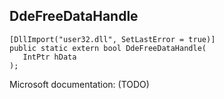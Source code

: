 ## DdeFreeDataHandle

```
[DllImport("user32.dll", SetLastError = true)]
public static extern bool DdeFreeDataHandle(
   IntPtr hData
);
```

Microsoft documentation: (TODO)
